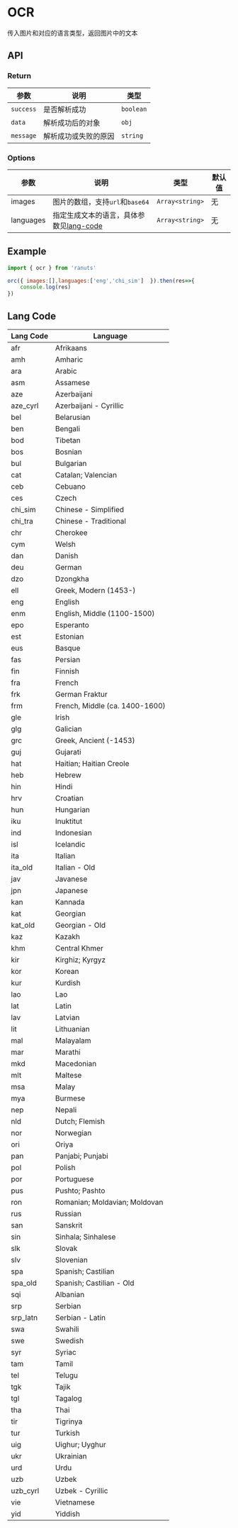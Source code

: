 
# OCR

传入图片和对应的语言类型，返回图片中的文本

## API

### Return

| 参数      | 说明                 | 类型      |
| --------- | -------------------- | --------- |
| `success` | 是否解析成功         | `boolean` |
| `data`    | 解析成功后的对象     | `obj`     |
| `message` | 解析成功或失败的原因 | `string`  |

### Options

| 参数      | 说明                                                  | 类型            | 默认值 |
| --------- | ----------------------------------------------------- | --------------- | ------ |
| images    | 图片的数组，支持`url`和`base64`                       | `Array<string>` | 无     |
| languages | 指定生成文本的语言，具体参数见[lang-code](#lang-code) | `Array<string>` | 无     |

## Example

```js
import { ocr } from 'ranuts'

orc({ images:[],languages:['eng','chi_sim']  }).then(res=>{
    console.log(res) 
})

```

## Lang Code

| Lang Code | Language                       |
| --------- | ------------------------------ |
| afr       | Afrikaans                      |
| amh       | Amharic                        |
| ara       | Arabic                         |
| asm       | Assamese                       |
| aze       | Azerbaijani                    |
| aze_cyrl  | Azerbaijani - Cyrillic         |
| bel       | Belarusian                     |
| ben       | Bengali                        |
| bod       | Tibetan                        |
| bos       | Bosnian                        |
| bul       | Bulgarian                      |
| cat       | Catalan; Valencian             |
| ceb       | Cebuano                        |
| ces       | Czech                          |
| chi_sim   | Chinese - Simplified           |
| chi_tra   | Chinese - Traditional          |
| chr       | Cherokee                       |
| cym       | Welsh                          |
| dan       | Danish                         |
| deu       | German                         |
| dzo       | Dzongkha                       |
| ell       | Greek, Modern (1453-)          |
| eng       | English                        |
| enm       | English, Middle (1100-1500)    |
| epo       | Esperanto                      |
| est       | Estonian                       |
| eus       | Basque                         |
| fas       | Persian                        |
| fin       | Finnish                        |
| fra       | French                         |
| frk       | German Fraktur                 |
| frm       | French, Middle (ca. 1400-1600) |
| gle       | Irish                          |
| glg       | Galician                       |
| grc       | Greek, Ancient (-1453)         |
| guj       | Gujarati                       |
| hat       | Haitian; Haitian Creole        |
| heb       | Hebrew                         |
| hin       | Hindi                          |
| hrv       | Croatian                       |
| hun       | Hungarian                      |
| iku       | Inuktitut                      |
| ind       | Indonesian                     |
| isl       | Icelandic                      |
| ita       | Italian                        |
| ita_old   | Italian - Old                  |
| jav       | Javanese                       |
| jpn       | Japanese                       |
| kan       | Kannada                        |
| kat       | Georgian                       |
| kat_old   | Georgian - Old                 |
| kaz       | Kazakh                         |
| khm       | Central Khmer                  |
| kir       | Kirghiz; Kyrgyz                |
| kor       | Korean                         |
| kur       | Kurdish                        |
| lao       | Lao                            |
| lat       | Latin                          |
| lav       | Latvian                        |
| lit       | Lithuanian                     |
| mal       | Malayalam                      |
| mar       | Marathi                        |
| mkd       | Macedonian                     |
| mlt       | Maltese                        |
| msa       | Malay                          |
| mya       | Burmese                        |
| nep       | Nepali                         |
| nld       | Dutch; Flemish                 |
| nor       | Norwegian                      |
| ori       | Oriya                          |
| pan       | Panjabi; Punjabi               |
| pol       | Polish                         |
| por       | Portuguese                     |
| pus       | Pushto; Pashto                 |
| ron       | Romanian; Moldavian; Moldovan  |
| rus       | Russian                        |
| san       | Sanskrit                       |
| sin       | Sinhala; Sinhalese             |
| slk       | Slovak                         |
| slv       | Slovenian                      |
| spa       | Spanish; Castilian             |
| spa_old   | Spanish; Castilian - Old       |
| sqi       | Albanian                       |
| srp       | Serbian                        |
| srp_latn  | Serbian - Latin                |
| swa       | Swahili                        |
| swe       | Swedish                        |
| syr       | Syriac                         |
| tam       | Tamil                          |
| tel       | Telugu                         |
| tgk       | Tajik                          |
| tgl       | Tagalog                        |
| tha       | Thai                           |
| tir       | Tigrinya                       |
| tur       | Turkish                        |
| uig       | Uighur; Uyghur                 |
| ukr       | Ukrainian                      |
| urd       | Urdu                           |
| uzb       | Uzbek                          |
| uzb_cyrl  | Uzbek - Cyrillic               |
| vie       | Vietnamese                     |
| yid       | Yiddish                        |
